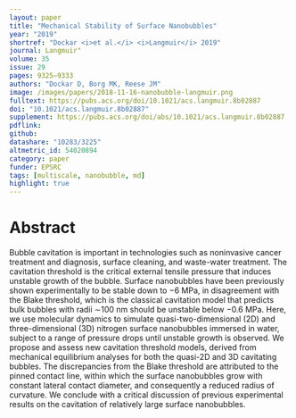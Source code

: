 ```yaml
---
layout: paper
title: "Mechanical Stability of Surface Nanobubbles"
year: "2019"
shortref: "Dockar <i>et al.</i> <i>Langmuir</i> 2019"
journal: Langmuir"
volume: 35
issue: 29
pages: 9325–9333
authors: "Dockar D, Borg MK, Reese JM"
image: /images/papers/2018-11-16-nanobubble-langmuir.png
fulltext: https://pubs.acs.org/doi/10.1021/acs.langmuir.8b02887
doi: "10.1021/acs.langmuir.8b02887" 
supplement: https://pubs.acs.org/doi/abs/10.1021/acs.langmuir.8b02887
pdflink: 
github:
datashare: "10283/3225"
altmetric_id: 54020894
category: paper
funder: EPSRC
tags: [multiscale, nanobubble, md]
highlight: true
---
```


# Abstract 

Bubble cavitation is important in technologies such as noninvasive cancer treatment and diagnosis, surface cleaning, and waste-water treatment. The cavitation threshold is the critical external tensile pressure that induces unstable growth of the bubble. Surface nanobubbles have been previously shown experimentally to be stable down to −6 MPa, in disagreement with the Blake threshold, which is the classical cavitation model that predicts bulk bubbles with radii ∼100 nm should be unstable below −0.6 MPa. Here, we use molecular dynamics to simulate quasi-two-dimensional (2D) and three-dimensional (3D) nitrogen surface nanobubbles immersed in water, subject to a range of pressure drops until unstable growth is observed. We propose and assess new cavitation threshold models, derived from mechanical equilibrium analyses for both the quasi-2D and 3D cavitating bubbles. The discrepancies from the Blake threshold are attributed to the pinned contact line, within which the surface nanobubbles grow with constant lateral contact diameter, and consequently a reduced radius of curvature. We conclude with a critical discussion of previous experimental results on the cavitation of relatively large surface nanobubbles.